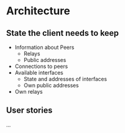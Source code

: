 # Architecture

## State the client needs to keep
* Information about Peers
  * Relays
  * Public addresses
* Connections to peers
* Available interfaces
  * State and addresses of interfaces
  * Own public addresses
* Own relays

## User stories
...
